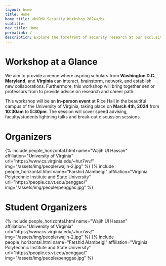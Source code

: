 ```yaml
---
layout: home
title: Home
home_title: <b>DMV Security Workshop 2024</b>
subtitle:
nav_title: Home
permalink: /
description: Explore the forefront of security research at our exclusive workshop, uniting aspiring researchers from Washington D.C., Maryland, and Virginia.
---
```


# Workshop at a Glance
We aim to provide a venue where aspring scholars from **Washington D.C.**, **Maryland**, and **Virginia** can interact, brainstorm, network, and establish new collaborations. Furthermore, this workshop will bring together senior professors from to provide advice on research and career path.

This workshop will be an **in-person event** at Rice Hall in the beautiful campus of the University of Virginia, taking place on <b>March 4th, 2024</b> from **10:30am** to **5:30pm**. The session will cover speed advising, faculty/students lightning talks and break-out discussion sessions.

<!-- # Speakers

<div class="row row-cols-2 projects pt-3 pb-3">
  {% include people_horizontal.html name="Farshid Alambeigi" affiliation="The University of Texas at Austin" url="https://www.me.utexas.edu/people/faculty-directory/alambeigi" img="/assets/img/people/farshid.jpg" %}

  {% include people_horizontal.html name="S. Farokh Atashzar" affiliation="New York University" url="https://engineering.nyu.edu/faculty/s-farokh-atashzar" img="/assets/img/people/farokh.jpg" %}

  {% include people_horizontal.html name="Yash Chitalia" affiliation="University of Louisville" url="https://yashchitalia.github.io" img="/assets/img/people/yash.jpg" %}

  {% include people_horizontal.html name="Margaret Coad" affiliation="University of Notre Dame" url="https://engineering.nd.edu/faculty/margaret-coad/" img="/assets/img/people/margaret.jpg" %}

  {% include people_horizontal.html name="Nicholas P. Fey" affiliation="The University of Texas at Austin" url="https://www.me.utexas.edu/people/faculty-directory/fey" img="/assets/img/people/nicholas.png" %}

  {% include people_horizontal.html name="Loris Fichera" affiliation="Worcester Polytechnic Institute" img="assets/img/people/loris.jpg" url="https://www.wpi.edu/people/faculty/lfichera" %}

  {% include people_horizontal.html name="Lueder A. Kahrs" affiliation="University of Toronto" url="https://bme.utoronto.ca/faculty-research/core-faculty/lueder-kahrs/" img="assets/img/people/lueder.jpg" %}

  {% include people_horizontal.html name="Alan Kuntz" affiliation="University of Utah" url="https://users.cs.utah.edu/~adk/" img="/assets/img/people/alan.jpg" %}

  {% include people_horizontal.html name="Tania Morimoto" affiliation="University of California San Diego" url="https://iem.ucsd.edu/researchers/people/profiles/tania-morimoto.html" img="/assets/img/people/tania.png" %}

  {% include people_horizontal.html name="Sheila Russo" affiliation="Boston University" url="https://www.bu.edu/eng/profile/sheila-russo-phd/" img="/assets/img/people/sheila.jpg" %}

  {% include people_horizontal.html name="Jie Ying Wu" affiliation="Vanderbilt University" url="https://engineering.vanderbilt.edu/bio/jieying-wu" img="/assets/img/people/jie.jpg" %}

</div>

 # Roundtable Panelists
<div class="row row-cols-2 projects pt-3 pb-3">
  {% include people_horizontal.html name="Jessica Burgner-Kahrs" affiliation="University of Toronto" url="https://www.utm.utoronto.ca/math-cs-stats/people/jessica-burgner-kahrs" img="/assets/img/people/jessica.jpg" %}

  {% include people_horizontal.html name="Kevin Cleary" affiliation="Children's National Hospital" url="https://childrensnational.org/research/people/kevin-cleary" img="/assets/img/people/kevin.jpg" %}

  {% include people_horizontal.html name="Jaydev Desai" affiliation="Georgia Institute of Technology" url="https://bme.gatech.edu/bme/faculty/Jaydev-Desai" img="/assets/img/people/jaydev.jpg"%}

  {% include people_horizontal.html name="Iulian Iordachita" affiliation="Johns Hopkins University" url="https://engineering.jhu.edu/faculty/iulian-iordachita/" img="/assets/img/people/iulian.jpg" %}

  {% include people_horizontal.html name="Peter Kazanzides" affiliation="Johns Hopkins University" url="https://www.cs.jhu.edu/faculty/peter-kazanzides/" img="/assets/img/people/peter.jpg" %}

  {% include people_horizontal.html name="Mahdi Tavakoli" affiliation="University of Alberta" url="http://www.ece.ualberta.ca/~mtavakol/pmwiki/" img="/assets/img/people/mahdi.png" %}

  {% include people_horizontal.html name="Pietro Valdastri" affiliation="University of Leeds" url="https://eps.leeds.ac.uk/electronic-engineering/staff/863/professor-pietro-valdastri" img="/assets/img/people/pietro.jpg" %}


</div> -->


# Organizers
<div class="row row-cols-2 projects pt-3 pb-3">
  {% include people_horizontal.html name="Wajih Ul Hassan" affiliation="University of Virginia" url="https://www.cs.virginia.edu/~hur7wv/" img="/assets/img/people/wajih-2.jpg" %}
  {% include people_horizontal.html name="Farshid Alambeigi" affiliation="Virginia Polytechnic Institute and State University" url="https://people.cs.vt.edu/penggao/" img="/assets/img/people/penggao.jpg" %}
</div>

# Student Organizers
<div class="row row-cols-2 projects pt-3 pb-3">
  {% include people_horizontal.html name="Wajih Ul Hassan" affiliation="University of Virginia" url="https://www.cs.virginia.edu/~hur7wv/" img="/assets/img/people/wajih-2.jpg" %}
  {% include people_horizontal.html name="Farshid Alambeigi" affiliation="Virginia Polytechnic Institute and State University" url="https://people.cs.vt.edu/penggao/" img="/assets/img/people/penggao.jpg" %}
</div>